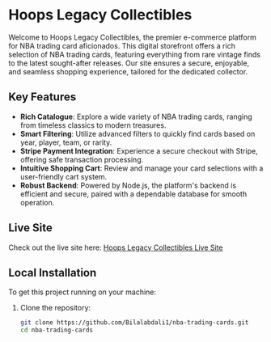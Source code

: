 # Hoops Legacy Collectibles

Welcome to Hoops Legacy Collectibles, the premier e-commerce platform for NBA trading card aficionados. This digital storefront offers a rich selection of NBA trading cards, featuring everything from rare vintage finds to the latest sought-after releases. Our site ensures a secure, enjoyable, and seamless shopping experience, tailored for the dedicated collector.

## Key Features

- **Rich Catalogue**: Explore a wide variety of NBA trading cards, ranging from timeless classics to modern treasures.
- **Smart Filtering**: Utilize advanced filters to quickly find cards based on year, player, team, or rarity.
- **Stripe Payment Integration**: Experience a secure checkout with Stripe, offering safe transaction processing.
- **Intuitive Shopping Cart**: Review and manage your card selections with a user-friendly cart system.
- **Robust Backend**: Powered by Node.js, the platform's backend is efficient and secure, paired with a dependable database for smooth operation.

## Live Site

Check out the live site here: [Hoops Legacy Collectibles Live Site](https://nba-trading-cards.vercel.app/)

## Local Installation

To get this project running on your machine:

1. Clone the repository:
   ```bash
   git clone https://github.com/Bilalabdali1/nba-trading-cards.git
   cd nba-trading-cards
